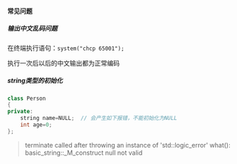 #### 常见问题

##### 输出中文乱码问题

在终端执行语句：`system("chcp 65001");`

执行一次后以后的中文输出都为正常编码



##### string类型的初始化

```c++
class Person
{
private:
    string name=NULL;  // 会产生如下报错，不能初始化为NULL
    int age=0;
};
```

>terminate called after throwing an instance of 'std::logic_error'
>what():  basic_string::_M_construct null not valid

